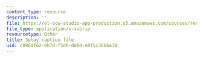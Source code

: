 ```yaml
---
content_type: resource
description: ''
file: https://ol-ocw-studio-app-production.s3.amazonaws.com/courses/res-6-012-introduction-to-probability-spring-2018/c886df620b70f5d0de8de8f5c3666a38_hDfZF64wic.srt
file_type: application/x-subrip
resourcetype: Other
title: 3play caption file
uid: c886df62-0b70-f5d0-de8d-e8f5c3666a38
---
```

